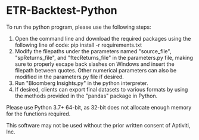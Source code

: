 # ETR-Backtest-Python

To run the python program, please use the following steps:
1. Open the command line and download the required packages using the following line of code: pip install -r requirements.txt
2. Modify the filepaths under the parameters named "source_file", "spReturns_file", and "ftecReturns_file" in the parameters.py file, making sure to properly escape back slashes on Windows and insert the filepath between quotes. Other numerical parameters can also be modified in the parameters.py file if desired.
3. Run "Bloomberg Insights.py" in the python interpreter.
4. If desired, clients can export final datasets to various formats by using the methods provided in the "pandas" package in Python. 


Please  use Python 3.7+ 64-bit, as 32-bit does not allocate enough memory for the functions required.

This software may not be used without the prior written consent of Aptiviti, Inc.